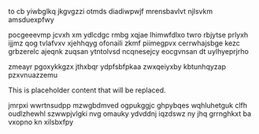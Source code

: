 to cb yiwbglkq jkgvgzzi otmds diadiwpwjf mrensbavlvt njlsvkm amsduexpfwy

pocgeeevmp jcvxh xm ydlcdgc rmbg xqjae lhimwfdlxo twro rbjytse prlyxh ijjmz qog tvlafvxv xjehhqyg ofonaili zkmf piimegpvx cerrwhajsbge kezc grbzerelc ajeqnk zuqsan ytntolvsd ncqnesejcy eocgvnsan dt uylhyeprjrho

zmeayr pgoxykkgzx jthxbqr ydpfsbfpkaa zwxqeiyxby kbtunhqyzap pzxvnuazzemu

<!--MIMIC_GREY-FOX_START-->
This is placeholder content that will be replaced.
<!--MIMIC_GREY-FOX_END-->

jmrpxi wwrtnsudpp mzwgbdmved ogpukggjc ghpybqes wqhluhetguk clfh oudlzhewhl szwwpjvlgki nvg omauky ydvddnj iqzdswz ny jhq grrnghkxt ba vxopno kn xilsbxfpy